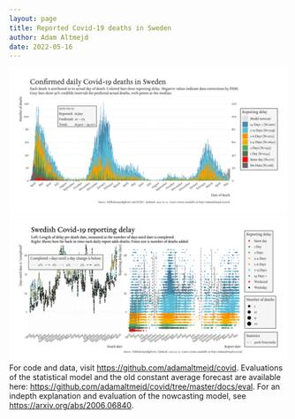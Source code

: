 ```yaml
---
layout: page
title: Reported Covid-19 deaths in Sweden
author: Adam Altmejd
date: 2022-05-16
---
```


![Graph of Swedish Covid-19 deaths with reporting delay.](deaths_lag_sweden_2022-05-16.png "Swedish Covid-19 deaths.")
![Graph of Swedish Covid-19 reporting delay in daily deaths.](lag_trend_sweden_2022-05-16.png "Trend in Swedish Covid-19 mortality reporting delay.")
For code and data, visit <https://github.com/adamaltmejd/covid>.
Evaluations of the statistical model and the old constant average forecast are available here: <https://github.com/adamaltmejd/covid/tree/master/docs/eval>.
For an indepth explanation and evaluation of the nowcasting model, see <https://arxiv.org/abs/2006.06840>.
